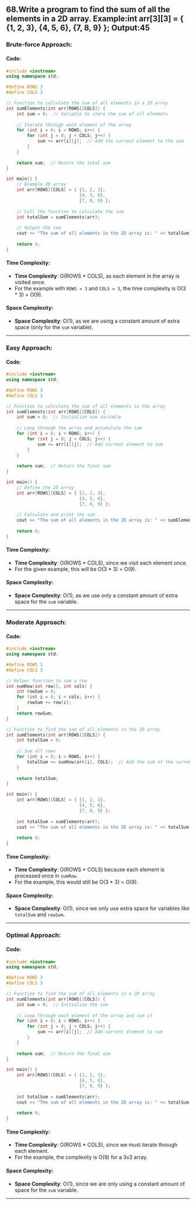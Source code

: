 ## 68.Write a program to find the sum of all the elements in a 2D array. Example:int arr[3][3] = { {1, 2, 3}, {4, 5, 6}, {7, 8, 9} }; Output:45


### **Brute-force Approach:**
#### **Code**:

```cpp
#include <iostream>
using namespace std;

#define ROWS 3
#define COLS 3

// Function to calculate the sum of all elements in a 2D array
int sumElements(int arr[ROWS][COLS]) {
    int sum = 0;  // Variable to store the sum of all elements
    
    // Iterate through each element of the array
    for (int i = 0; i < ROWS; i++) {
        for (int j = 0; j < COLS; j++) {
            sum += arr[i][j];  // Add the current element to the sum
        }
    }
    
    return sum;  // Return the total sum
}

int main() {
    // Example 2D array
    int arr[ROWS][COLS] = { {1, 2, 3},
                            {4, 5, 6},
                            {7, 8, 9} };
                            
    // Call the function to calculate the sum
    int totalSum = sumElements(arr);
    
    // Output the sum
    cout << "The sum of all elements in the 2D array is: " << totalSum << endl;
    
    return 0;
}
```

#### **Time Complexity**:
- **Time Complexity**: O(ROWS * COLS), as each element in the array is visited once.
- For the example with `ROWS = 3` and `COLS = 3`, the time complexity is O(3 * 3) = O(9).

#### **Space Complexity**:
- **Space Complexity**: O(1), as we are using a constant amount of extra space (only for the `sum` variable).

---

### **Easy Approach:**
#### **Code**:

```cpp
#include <iostream>
using namespace std;

#define ROWS 3
#define COLS 3

// Function to calculate the sum of all elements in the array
int sumElements(int arr[ROWS][COLS]) {
    int sum = 0;  // Initialize sum variable
    
    // Loop through the array and accumulate the sum
    for (int i = 0; i < ROWS; i++) {
        for (int j = 0; j < COLS; j++) {
            sum += arr[i][j];  // Add current element to sum
        }
    }
    
    return sum;  // Return the final sum
}

int main() {
    // Define the 2D array
    int arr[ROWS][COLS] = { {1, 2, 3},
                            {4, 5, 6},
                            {7, 8, 9} };
    
    // Calculate and print the sum
    cout << "The sum of all elements in the 2D array is: " << sumElements(arr) << endl;
    
    return 0;
}
```

#### **Time Complexity**:
- **Time Complexity**: O(ROWS * COLS), since we visit each element once.
- For the given example, this will be O(3 * 3) = O(9).

#### **Space Complexity**:
- **Space Complexity**: O(1), as we use only a constant amount of extra space for the `sum` variable.

---

### **Moderate Approach:**

#### **Code**:

```cpp
#include <iostream>
using namespace std;

#define ROWS 3
#define COLS 3

// Helper function to sum a row
int sumRow(int row[], int cols) {
    int rowSum = 0;
    for (int i = 0; i < cols; i++) {
        rowSum += row[i];
    }
    return rowSum;
}

// Function to find the sum of all elements in the 2D array
int sumElements(int arr[ROWS][COLS]) {
    int totalSum = 0;
    
    // Sum all rows
    for (int i = 0; i < ROWS; i++) {
        totalSum += sumRow(arr[i], COLS);  // Add the sum of the current row
    }
    
    return totalSum;
}

int main() {
    int arr[ROWS][COLS] = { {1, 2, 3},
                            {4, 5, 6},
                            {7, 8, 9} };
                            
    int totalSum = sumElements(arr);
    cout << "The sum of all elements in the 2D array is: " << totalSum << endl;
    
    return 0;
}
```
#### **Time Complexity**:
- **Time Complexity**: O(ROWS * COLS) because each element is processed once in `sumRow`.
- For the example, this would still be O(3 * 3) = O(9).

#### **Space Complexity**:
- **Space Complexity**: O(1), since we only use extra space for variables like `totalSum` and `rowSum`.

---

### **Optimal Approach:**

#### **Code**:

```cpp
#include <iostream>
using namespace std;

#define ROWS 3
#define COLS 3

// Function to find the sum of all elements in a 2D array
int sumElements(int arr[ROWS][COLS]) {
    int sum = 0;  // Initialize the sum
    
    // Loop through each element of the array and sum it
    for (int i = 0; i < ROWS; i++) {
        for (int j = 0; j < COLS; j++) {
            sum += arr[i][j];  // Add current element to sum
        }
    }
    
    return sum;  // Return the final sum
}

int main() {
    int arr[ROWS][COLS] = { {1, 2, 3},
                            {4, 5, 6},
                            {7, 8, 9} };
                            
    int totalSum = sumElements(arr);
    cout << "The sum of all elements in the 2D array is: " << totalSum << endl;
    
    return 0;
}
```

#### **Time Complexity**:
- **Time Complexity**: O(ROWS * COLS), since we must iterate through each element.
- For the example, the complexity is O(9) for a 3x3 array.

#### **Space Complexity**:
- **Space Complexity**: O(1), since we are only using a constant amount of space for the `sum` variable.

---
